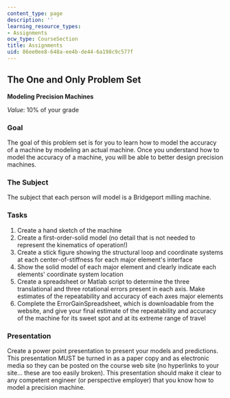 ```yaml
---
content_type: page
description: ''
learning_resource_types:
- Assignments
ocw_type: CourseSection
title: Assignments
uid: 86ee0ee8-648a-ee4b-de44-6a198c9c577f
---
```


The One and Only Problem Set
----------------------------

**Modeling Precision Machines**

_Value_: 10% of your grade

### Goal

The goal of this problem set is for you to learn how to model the accuracy of a machine by modeling an actual machine. Once you understand how to model the accuracy of a machine, you will be able to better design precision machines.

### The Subject

The subject that each person will model is a Bridgeport milling machine.

### Tasks

1.  Create a hand sketch of the machine
2.  Create a first-order-solid model (no detail that is not needed to represent the kinematics of operation!)
3.  Create a stick figure showing the structural loop and coordinate systems at each center-of-stiffness for each major element's interface
4.  Show the solid model of each major element and clearly indicate each elements' coordinate system location
5.  Create a spreadsheet or Matlab script to determine the three translational and three rotational errors present in each axis. Make estimates of the repeatability and accuracy of each axes major elements
6.  Complete the ErrorGainSpreadsheet, which is downloadable from the website, and give your final estimate of the repeatability and accuracy of the machine for its sweet spot and at its extreme range of travel

### Presentation

Create a power point presentation to present your models and predictions. This presentation MUST be turned in as a paper copy and as electronic media so they can be posted on the course web site (no hyperlinks to your site... these are too easily broken). This presentation should make it clear to any competent engineer (or perspective employer) that you know how to model a precision machine.
